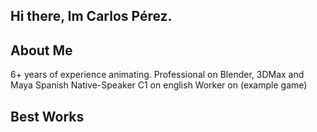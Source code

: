 ## Hi there, Im Carlos Pérez.

## About Me

6+ years of experience animating.
Professional on Blender, 3DMax and Maya
Spanish Native-Speaker
C1 on english
Worker on (example game)


## Best Works


<!--
**vvgo12345/vvgo12345** is a ✨ _special_ ✨ repository because its `README.md` (this file) appears on your GitHub profile.

Here are some ideas to get you started:

- 🔭 I’m currently working on ...
- 🌱 I’m currently learning ...
- 👯 I’m looking to collaborate on ...
- 🤔 I’m looking for help with ...
- 💬 Ask me about ...
- 📫 How to reach me: ...
- 😄 Pronouns: ...
- ⚡ Fun fact: ...
-->

